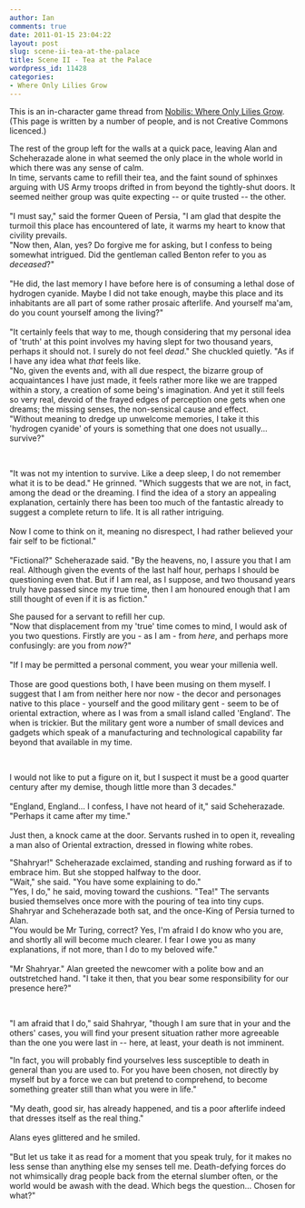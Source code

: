 ```yaml
---
author: Ian
comments: true
date: 2011-01-15 23:04:22
layout: post
slug: scene-ii-tea-at-the-palace
title: Scene II - Tea at the Palace
wordpress_id: 11428
categories:
- Where Only Lilies Grow
---
```


<div><p>This is an in-character game thread from <a href="/rpgs/nobilis-where-only-lilies-grow">Nobilis: Where Only Lilies Grow</a>. (This page is written by a number of people, and is not Creative Commons licenced.)</p></div>

<DIV><DIV>The rest of the group left for the walls at a quick pace, leaving Alan and Scheherazade alone in what seemed the only place in the whole world in which there was any sense of calm.</DIV></DIV>
<DIV><DIV>In time, servants came to refill their tea, and the faint sound of sphinxes arguing with US Army troops drifted in from beyond the tightly-shut doors.  It seemed neither group was quite expecting -- or quite trusted -- the other.</DIV></DIV>
<BR /><DIV><DIV>"I must say," said the former Queen of Persia, "I am glad that despite the turmoil this place has encountered of late, it warms my heart to know that civility prevails.</DIV></DIV>

<DIV><DIV>"Now then, Alan, yes?  Do forgive me for asking, but I confess to being somewhat intrigued.  Did the gentleman called Benton refer to you as <i>deceased</i>?"</DIV></DIV>
<BR /><DIV><DIV>"He did, the last memory I have before here is of consuming a lethal dose of hydrogen cyanide. Maybe I did not take enough, maybe this place and its inhabitants are all part of some rather prosaic afterlife. And yourself ma'am, do you count yourself among the living?"</DIV></DIV>
<BR /><DIV><DIV>"It certainly feels that way to me, though considering that my personal idea of 'truth' at this point involves my having slept for two thousand years, perhaps it should not.  I surely do not feel <i>dead</i>."  She chuckled quietly.  "As if I have any idea what <i>that</i> feels like.</DIV></DIV>
<DIV><DIV>"No, given the events and, with all due respect, the bizarre group of acquaintances I have just made, it feels rather more like we are trapped within a story, a creation of some being's imagination.  And yet it still feels so very real, devoid of the frayed edges of perception one gets when one dreams; the missing senses, the non-sensical cause and effect.</DIV></DIV>
<DIV><DIV>"Without meaning to dredge up unwelcome memories, I take it this 'hydrogen cyanide' of yours is something that one does not usually... survive?"</DIV></DIV>

<BR /><DIV><DIV>"It was not my intention to survive. Like a deep sleep, I do not remember what it is to be dead." He grinned. "Which suggests that we are not, in fact, among the dead or the dreaming. I find the idea of a story an appealing explanation, certainly there has been too much of the fantastic already to suggest a complete return to life. It is all rather intriguing.</DIV></DIV>
<BR /><DIV><DIV>Now I come to think on it, meaning no disrespect, I had rather believed your fair self to be fictional."</DIV></DIV>
<BR /><DIV><DIV>"Fictional?" Scheherazade said.  "By the heavens, no, I assure you that I am real.  Although given the events of the last half hour, perhaps I should be questioning even that.  But if I am real, as I suppose, and two thousand years truly have passed since my true time, then I am honoured enough that I am still thought of even if it is as fiction."</DIV></DIV>
<DIV><DIV>She paused for a servant to refill her cup.</DIV></DIV>
<DIV><DIV>"Now that displacement from my 'true' time comes to mind, I would ask of you two questions.  Firstly are you - as I am - from <i>here</i>, and perhaps more confusingly: are you from <i>now</i>?"</DIV></DIV>
<BR /><DIV><DIV>"If I may be permitted a personal comment, you wear your millenia well.</DIV></DIV>
<BR /><DIV><DIV>Those are good questions both, I have been musing on them myself. I suggest that I am from neither here nor now - the decor and personages native to this place - yourself and the good military gent - seem to be of oriental extraction, where as I was from a small island called 'England'. The when is trickier. But the military gent wore a number of small devices and gadgets which speak of a manufacturing and technological capability far beyond that available in my time.</DIV></DIV>

<BR /><DIV><DIV>I would not like to put a figure on it, but I suspect it must be a good quarter century after my demise, though little more than 3 decades."</DIV></DIV>
<BR /><DIV><DIV>"England, England...  I confess, I have not heard of it," said Scheherazade.  "Perhaps it came after my time."</DIV></DIV>
<BR /><DIV><DIV>Just then, a knock came at the door.  Servants rushed in to open it, revealing a man also of Oriental extraction, dressed in flowing white robes.</DIV></DIV>
<DIV><DIV>"Shahryar!" Scheherazade exclaimed, standing and rushing forward as if to embrace him.  But she stopped halfway to the door.</DIV></DIV>
<DIV><DIV>"Wait," she said.  "You have some explaining to do."</DIV></DIV>
<DIV><DIV>"Yes, I do," he said, moving toward the cushions.  "Tea!"  The servants busied themselves once more with the pouring of tea into tiny cups.</DIV></DIV>
<DIV><DIV>Shahryar and Scheherazade both sat, and the once-King of Persia turned to Alan.</DIV></DIV>
<DIV><DIV>"You would be Mr Turing, correct?  Yes, I'm afraid I do know who you are, and shortly all will become much clearer.  I fear I owe you as many explanations, if not more, than I do to my beloved wife."</DIV></DIV>
<BR /><DIV><DIV>"Mr Shahryar." Alan greeted the newcomer with a polite bow and an outstretched hand.  "I take it then, that you bear some responsibility for our presence here?"</DIV></DIV>

<BR /><DIV><DIV>"I am afraid that I do," said Shahryar, "though I am sure that in your and the others' cases, you will find your present situation rather more agreeable than the one you were last in -- here, at least, your death is not imminent.</DIV></DIV>
<DIV><DIV>"In fact, you will probably find yourselves less susceptible to death in general than you are used to.  For you have been chosen, not directly by myself but by a force we can but pretend to comprehend, to become something greater still than what you were in life."</DIV></DIV>
<BR /><DIV><DIV>"My death, good sir, has already happened, and tis a poor afterlife indeed that dresses itself as the real thing."</DIV></DIV>
<BR /><DIV><DIV>Alans eyes glittered and he smiled.</DIV></DIV>
<BR /><DIV><DIV>"But let us take it as read for a moment that you speak truly, for it makes no less sense than anything else my senses tell me. Death-defying forces do not whimsically drag people back from the eternal slumber often, or the world would be awash with the dead. Which begs the question... Chosen for what?"</DIV></DIV>
